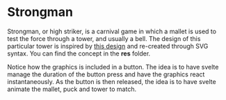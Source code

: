 # Strongman

Strongman, or high striker, is a carnival game in which a mallet is used to test the force through a tower, and usually a bell. The design of this particular tower is inspired by [this design](https://dribbble.com/shots/2647080-Body-Temperature-Huffington-Post-Spot-Illustrations) and re-created through SVG syntax. You can find the concept in the **res** folder.

Notice how the graphics is included in a button. The idea is to have svelte manage the duration of the button press and have the graphics react instantaneously. As the button is then released, the idea is to have svelte animate the mallet, puck and tower to match.
